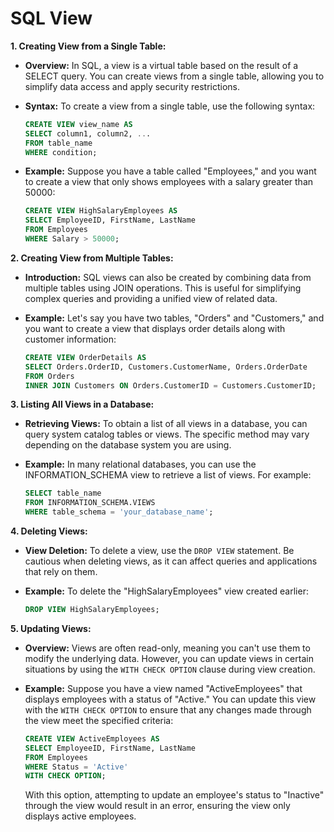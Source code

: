 # SQL View

**1. Creating View from a Single Table:**

   - **Overview:** In SQL, a view is a virtual table based on the result of a SELECT query. You can create views from a single table, allowing you to simplify data access and apply security restrictions.

   - **Syntax:** To create a view from a single table, use the following syntax:

     ```sql
     CREATE VIEW view_name AS
     SELECT column1, column2, ...
     FROM table_name
     WHERE condition;
     ```

   - **Example:** Suppose you have a table called "Employees," and you want to create a view that only shows employees with a salary greater than 50000:

     ```sql
     CREATE VIEW HighSalaryEmployees AS
     SELECT EmployeeID, FirstName, LastName
     FROM Employees
     WHERE Salary > 50000;
     ```

**2. Creating View from Multiple Tables:**

   - **Introduction:** SQL views can also be created by combining data from multiple tables using JOIN operations. This is useful for simplifying complex queries and providing a unified view of related data.

   - **Example:** Let's say you have two tables, "Orders" and "Customers," and you want to create a view that displays order details along with customer information:

     ```sql
     CREATE VIEW OrderDetails AS
     SELECT Orders.OrderID, Customers.CustomerName, Orders.OrderDate
     FROM Orders
     INNER JOIN Customers ON Orders.CustomerID = Customers.CustomerID;
     ```

**3. Listing All Views in a Database:**

   - **Retrieving Views:** To obtain a list of all views in a database, you can query system catalog tables or views. The specific method may vary depending on the database system you are using.

   - **Example:** In many relational databases, you can use the INFORMATION_SCHEMA view to retrieve a list of views. For example:

     ```sql
     SELECT table_name
     FROM INFORMATION_SCHEMA.VIEWS
     WHERE table_schema = 'your_database_name';
     ```

**4. Deleting Views:**

   - **View Deletion:** To delete a view, use the `DROP VIEW` statement. Be cautious when deleting views, as it can affect queries and applications that rely on them.

   - **Example:** To delete the "HighSalaryEmployees" view created earlier:

     ```sql
     DROP VIEW HighSalaryEmployees;
     ```

**5. Updating Views:**

   - **Overview:** Views are often read-only, meaning you can't use them to modify the underlying data. However, you can update views in certain situations by using the `WITH CHECK OPTION` clause during view creation.

   - **Example:** Suppose you have a view named "ActiveEmployees" that displays employees with a status of "Active." You can update this view with the `WITH CHECK OPTION` to ensure that any changes made through the view meet the specified criteria:

     ```sql
     CREATE VIEW ActiveEmployees AS
     SELECT EmployeeID, FirstName, LastName
     FROM Employees
     WHERE Status = 'Active'
     WITH CHECK OPTION;
     ```

     With this option, attempting to update an employee's status to "Inactive" through the view would result in an error, ensuring the view only displays active employees.

